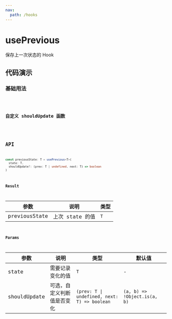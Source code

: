 ```yaml
---
nav:
  path: /hooks
---
```


# usePrevious

保存上一次状态的 Hook

## 代码演示

### 基础用法

<code hideActions='["CSB"]' src="./demo/demo1.tsx" />

### 自定义 shouldUpdate 函数

<code hideActions='["CSB"]' src="./demo/demo2.tsx" />

## API

```typescript
const previousState: T = usePrevious<T>(
  state: T,
  shouldUpdate?: (prev: T | undefined, next: T) => boolean
)
```

### Result

| 参数        | 说明          | 类型      |
| -----------| --------------| ---------|
| previousState| 上次 state 的值 |  `T`  |

### Params

| 参数      | 说明            | 类型            | 默认值            |
| ---------| ----------------| ---------------| -----------------|
| state    | 需要记录变化的值   | `T`            | -                |
| shouldUpdate | 可选，自定义判断值是否变化 | `(prev: T \| undefined, next: T) => boolean`  | `(a, b) => !Object.is(a, b)` |